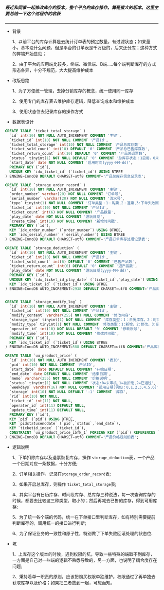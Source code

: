 ##### 最近和同事一起修改库存的版本，整个平台的库存操作，算是蛮大的版本，这里主要总结一下这个过程中的收获
-------------------------------------------------
- 背景

    1、以前平台的库存计算是去统计订单表的预定数量，有过滤状态；如果量小，基本没什么问题，但是平台的订单表是千万级的，后来还分库；这种方式的弊端开始显见；
    
    2、由于平台的应用端比较多，终端、微信端、B端.....每个端判断库存的方式形态各异，十分不规范，大大提高维护成本
    
- 改版思路

    1、为了方便统一管理，去掉分销库存的概念，统一使用同一库存
    
    2、使用专门的库存表去维护库存逻辑，降低查询成本和维护成本
    
    3、使用状态位去记录库存的操作方式
    
- 数据表设计

```sql
CREATE TABLE `ticket_total_storage` (
  `id` int(10) NOT NULL AUTO_INCREMENT COMMENT '主键',
  `ticket_id` int(10) NOT NULL COMMENT '产品Id',
  `ticket_total_storage` int(10) NOT NULL COMMENT '产品总库存数',
  `ticket_sold_count` int(10) DEFAULT '0' COMMENT '产品总已售库存数',
  `ticket_return_count` int(10) DEFAULT '0' COMMENT '产品总退票数',
  `status` tinyint(1) NOT NULL DEFAULT '0' COMMENT '总库存状态：1启用，0未启用',
  `start_date` date NOT NULL COMMENT '启用时间(yyyy-MM-dd)',
  PRIMARY KEY (`id`),
  UNIQUE KEY `idx_ticket_id` (`ticket_id`) USING BTREE
) ENGINE=InnoDB DEFAULT CHARSET=utf8 COMMENT='产品总库存信息记录表';

CREATE TABLE `storage_order_record` (
  `id` int(10) NOT NULL AUTO_INCREMENT COMMENT '主键',
  `order_number` varchar(20) NOT NULL COMMENT '订单号',
  `serial_number` varchar(20) NOT NULL COMMENT '流水号',
  `type` tinyint(1) NOT NULL COMMENT '订单类型：1：购票,2：退票,3:下单失败回滚,4:退票失败回滚',
  `ticket_id` int(10) NOT NULL COMMENT '产品Id',
  `ticket_count` int(6) NOT NULL COMMENT '产品数量',
  `play_date` date NOT NULL COMMENT '游玩日期',
  `create_time` int(10) NOT NULL COMMENT '新增时间戳',
  PRIMARY KEY (`id`),
  KEY `idx_order_number` (`order_number`) USING BTREE,
  KEY `idx_serial_number` (`serial_number`) USING BTREE
) ENGINE=InnoDB DEFAULT CHARSET=utf8 COMMENT='产品订单库存处理记录表';

CREATE TABLE `storage_deduction` (
  `id` int(10) NOT NULL AUTO_INCREMENT COMMENT '主键',
  `ticket_id` int(10) NOT NULL COMMENT '产品Id',
  `ticket_sold_count` int(6) DEFAULT '0' COMMENT '已售产品数',
  `ticket_return_count` int(6) DEFAULT '0' COMMENT '退产品数',
  `play_date` date NOT NULL COMMENT '游玩日期(yyyy-MM-dd)',
  PRIMARY KEY (`id`),
  UNIQUE KEY `idx_ticket_id_play_date` (`ticket_id`,`play_date`) USING BTREE,
  KEY `idx_ticket_id` (`ticket_id`) USING BTREE
) ENGINE=InnoDB AUTO_INCREMENT=2938 DEFAULT CHARSET=utf8 COMMENT='产品库存情况表';


CREATE TABLE `storage_modify_log` (
  `id` int(10) NOT NULL AUTO_INCREMENT COMMENT '主键',
  `ticket_id` int(10) NOT NULL COMMENT '产品Id',
  `modify_content` varchar(255) NOT NULL COMMENT '修改内容',
  `storage_type` tinyint(1) NOT NULL COMMENT '库存类型：1：日历库存，2：时间段库存，3：总库存',
  `modity_type` tinyint(1) NOT NULL COMMENT '修改类型：1:新增，2:修改，3:启用，4:关闭',
  `operater_id` int(10) NOT NULL DEFAULT '0' COMMENT '修改账号',
  `modify_time` int(10) NOT NULL COMMENT '修改时间戳',
  PRIMARY KEY (`id`),
  KEY `idx_ticket_id` (`ticket_id`) USING BTREE
) ENGINE=InnoDB AUTO_INCREMENT=588 DEFAULT CHARSET=utf8 COMMENT='产品库存修改日志记录表';

CREATE TABLE `uu_product_price` (
  `id` int(10) NOT NULL AUTO_INCREMENT COMMENT '表ID',
  `pid` int(10) NOT NULL COMMENT '产品ID',
  `start_date` date DEFAULT NULL COMMENT '开始日期',
  `end_date` date DEFAULT NULL COMMENT '结束日期',
  `memo` varchar(255) NOT NULL COMMENT '价格说明',
  `status` tinyint(1) NOT NULL COMMENT '状态:0=未审核,1=被拒绝,2=已通过',
  `weekdays` varchar(16) NOT NULL COMMENT '适用日期[例如：0,1,2,3,4,5,6]',
  `storage` int(10) NOT NULL DEFAULT '-1' COMMENT '库存',
  `rid` int(10) NOT NULL,
  `ticket_id` int(11) NOT NULL,
  `operater_id` int(11) DEFAULT NULL,
  `update_time` int(11) DEFAULT NULL,
  PRIMARY KEY (`id`),
  KEY `pid` (`pid`) USING BTREE,
  KEY `pidstatusenddate` (`pid`,`status`,`end_date`),
  KEY `ticketid_index` (`ticket_id`),
  CONSTRAINT `uu_product_price_ibfk_1` FOREIGN KEY (`pid`) REFERENCES `uu_products` (`id`)
) ENGINE=InnoDB DEFAULT CHARSET=utf8 COMMENT='产品价格规则细表';

```

- 逻辑说明

    1、下单扣除库存以及退票恢复库存，操作 ```storage_deduction```表，一个产品一个日期对应一条数据，十分方便;
    
    2、订单相关操作，记录在```storage_order_record```表;
    
    3、如果开启总库存，则操作 ```ticket_total_storage```表;
    
    4、其实平台有日历库存、时间段库存、总库存三种说法，每一次查询库存的时候，都要去比较这三种类型，取小的；然后再减去已售的库存，得到可用库存;
    
    5、为了统一各个端的代码，统一在下单接口里判断库存，如有特别需要提前判断库存的，调用统一的接口进行判断;
    
    6、为了保证业务的一致性和原子性，特别做了下单失败回滚处理的状态位.
    
- 坑

    1、上库存这个版本的时候，遇到权限的坑，导致一些特殊的端取不到库存，一方面是自己对一些端的逻辑不熟悉导致的，另一方面，也说明了耦合度存在问题;
    
    2、秉持着单一职责的原则，应该把购买权限单独维护，权限通过了再单独去获取库存以及价格；如果把三者放到一起，可想而知。
